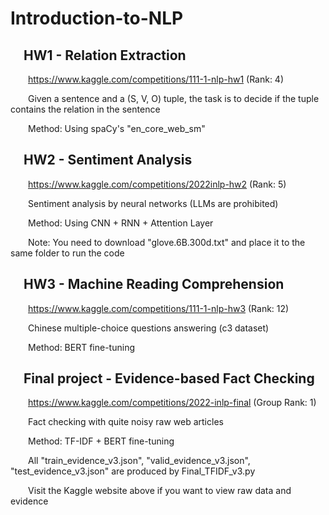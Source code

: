 # Introduction-to-NLP

## &emsp;HW1 - Relation Extraction

&emsp;&emsp;https://www.kaggle.com/competitions/111-1-nlp-hw1  (Rank: 4)

&emsp;&emsp;Given a sentence and a (S, V, O) tuple, the task is to decide if the tuple contains the relation in the sentence

&emsp;&emsp;Method: Using spaCy's "en_core_web_sm"

## &emsp;HW2 - Sentiment Analysis

&emsp;&emsp;https://www.kaggle.com/competitions/2022inlp-hw2  (Rank: 5)

&emsp;&emsp;Sentiment analysis by neural networks (LLMs are prohibited)

&emsp;&emsp;Method: Using CNN + RNN + Attention Layer

&emsp;&emsp;Note: You need to download "glove.6B.300d.txt" and place it to the same folder to run the code

## &emsp;HW3 - Machine Reading Comprehension

&emsp;&emsp;https://www.kaggle.com/competitions/111-1-nlp-hw3  (Rank: 12)

&emsp;&emsp;Chinese multiple-choice questions answering (c3 dataset)

&emsp;&emsp;Method: BERT fine-tuning

## &emsp;Final project - Evidence-based Fact Checking

&emsp;&emsp;https://www.kaggle.com/competitions/2022-inlp-final  (Group Rank: 1)

&emsp;&emsp;Fact checking with quite noisy raw web articles

&emsp;&emsp;Method: TF-IDF + BERT fine-tuning

&emsp;&emsp;All "train_evidence_v3.json", "valid_evidence_v3.json", "test_evidence_v3.json" are produced by Final_TFIDF_v3.py

&emsp;&emsp;Visit the Kaggle website above if you want to view raw data and evidence
